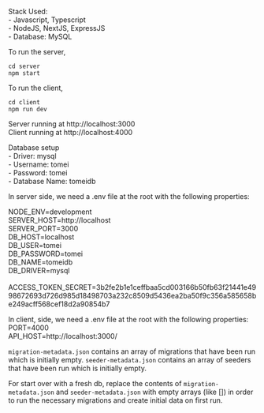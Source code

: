 Stack Used:<br/>
    - Javascript, Typescript<br/>
    - NodeJS, NextJS, ExpressJS<br/>
    - Database: MySQL<br/>

To run the server,

`cd server`<br/>
`npm start`

To run the client,

`cd client`<br/>
`npm run dev`

Server running at http://localhost:3000<br/>
Client running at http://localhost:4000

Database setup<br/>
    - Driver: mysql<br/>
    - Username: tomei<br/>
    - Password: tomei<br/>
    - Database Name: tomeidb

In server side, we need a .env file at the root with the following properties:

NODE_ENV=development<br/>
SERVER_HOST=http://localhost<br/>
SERVER_PORT=3000<br/>
DB_HOST=localhost<br/>
DB_USER=tomei<br/>
DB_PASSWORD=tomei<br/>
DB_NAME=tomeidb<br/>
DB_DRIVER=mysql
<br/><br/>
ACCESS_TOKEN_SECRET=3b2fe2b1e1ceffbaa5cd003166b50fb63f21441e4998672693d726d985d18498703a232c8509d5436ea2ba50f9c356a585658be249acff568cef18d2a90854b7

In client, side, we need a .env file at the root with the following properties:<br/>
PORT=4000<br/>
API_HOST=http://localhost:3000/


`migration-metadata.json` contains an array of migrations that have been run which is initially empty.
`seeder-metadata.json` contains an array of seeders that have been run which is initially empty.

For start over with a fresh db, replace the contents of `migration-metadata.json` and `seeder-metadata.json` with empty arrays (like []) in order to run the necessary migrations and create initial data on first run.
